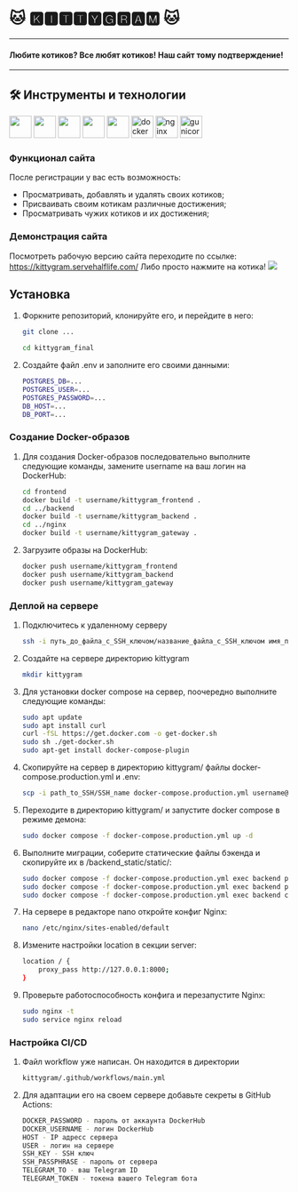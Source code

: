 # :cat: 🅺🅸🆃🆃🆈🅶🆁🅰🅼 :cat:
___

#### Любите котиков? Все любят котиков! Наш сайт тому подтверждение!
___
## :hammer_and_wrench: Инструменты и технологии 

<div>
<img src="https://img.icons8.com/fluency/240/null/python.png" width="40" height="40"/>
<img src="https://img.icons8.com/color/480/null/django.png" width="40" height="40"/>
<img src="https://img.icons8.com/color/48/null/javascript--v1.png" width="40" height="40"/>
<img src="https://img.icons8.com/color/240/null/nodejs.png" width="40" height="40"/>
<img src="https://cdn.icon-icons.com/icons2/2415/PNG/512/react_original_wordmark_logo_icon_146375.png" width="40" height="40"/>
<img src="https://img.icons8.com/color/240/docker.png" alt="docker" width="40" height="40"/>
<img width="40" height="40" src="https://img.icons8.com/color/480/nginx.png" alt="nginx"/>
<img width="40" height="40" src="https://svg2raster.fileformat.info/vlz.jsp?svg=%2Flogos%2Fgunicorn%2Fgunicorn-icon.svg&width=40&height=40" alt="gunicorn"/>
</div>

### Функционал сайта 

После регистрации у вас есть возможность:

- Просматривать, добавлять и удалять своих котиков;
- Присваивать своим котикам различные достижения; 
- Просматривать чужих котиков и их достижения;

### Демонстрация сайта
Посмотреть рабочую версию сайта переходите по ссылке: https://kittygram.servehalflife.com/
Либо просто нажмите на котика!
[<img src="https://img.icons8.com/external-justicon-flat-justicon/64/null/external-cat-dog-and-cat-justicon-flat-justicon-4.png"/>](https://kittygram.servehalflife.com/)

## Установка 

1. Форкните репозиторий, клонируйте его, и перейдите в него:

    ```bash
    git clone ...
    ```
    ```bash
    cd kittygram_final
    ```
2. Создайте файл .env и заполните его своими данными:

    ```bash
    POSTGRES_DB=...
    POSTGRES_USER=...
    POSTGRES_PASSWORD=...
    DB_HOST=...
    DB_PORT=...
    ```

### Создание Docker-образов

1. Для создания Docker-образов последовательно выполните следующие команды, замените username на ваш логин на DockerHub:

    ```bash
    cd frontend
    docker build -t username/kittygram_frontend .
    cd ../backend
    docker build -t username/kittygram_backend .
    cd ../nginx
    docker build -t username/kittygram_gateway . 
    ```

2. Загрузите образы на DockerHub:

    ```bash
    docker push username/kittygram_frontend
    docker push username/kittygram_backend
    docker push username/kittygram_gateway
    ```

### Деплой на сервере

1. Подключитесь к удаленному серверу

    ```bash
    ssh -i путь_до_файла_с_SSH_ключом/название_файла_с_SSH_ключом имя_пользователя@ip_адрес_сервера 
    ```

2. Создайте на сервере директорию kittygram

    ```bash
    mkdir kittygram
    ```

3. Для установки docker compose на сервер, поочередно выполните следующие команды:

    ```bash
    sudo apt update
    sudo apt install curl
    curl -fSL https://get.docker.com -o get-docker.sh
    sudo sh ./get-docker.sh
    sudo apt-get install docker-compose-plugin
    ```

4. Скопируйте на сервер в директорию kittygram/ файлы docker-compose.production.yml и .env:

    ```bash
    scp -i path_to_SSH/SSH_name docker-compose.production.yml username@server_ip:/home/username/kittygram/docker-compose.production.yml
    ```

5. Переходите в директорию kittygram/ и запустите docker compose в режиме демона:

    ```bash
    sudo docker compose -f docker-compose.production.yml up -d
    ```

6. Выполните миграции, соберите статические файлы бэкенда и скопируйте их в /backend_static/static/:

    ```bash
    sudo docker compose -f docker-compose.production.yml exec backend python manage.py migrate
    sudo docker compose -f docker-compose.production.yml exec backend python manage.py collectstatic
    sudo docker compose -f docker-compose.production.yml exec backend cp -r /app/collected_static/. /backend_static/static/
    ```

7. На сервере в редакторе nano откройте конфиг Nginx:

    ```bash
    nano /etc/nginx/sites-enabled/default
    ```

8. Измените настройки location в секции server:

    ```bash
    location / {
        proxy_pass http://127.0.0.1:8000;
    }
    ```

9. Проверьте работоспособность конфига и перезапустите Nginx:

    ```bash
    sudo nginx -t 
    sudo service nginx reload
    ```

### Настройка CI/CD

1. Файл workflow уже написан. Он находится в директории

    ```bash
    kittygram/.github/workflows/main.yml
    ```

2. Для адаптации его на своем сервере добавьте секреты в GitHub Actions:

    ```bash
    DOCKER_PASSWORD - пароль от аккаунта DockerHub
    DOCKER_USERNAME - логин DockerHub
    HOST - IP адресс сервера
    USER - логин на сервере
    SSH_KEY - SSH ключ
    SSH_PASSPHRASE - пароль от сервера
    TELEGRAM_TO - ваш Telegram ID
    TELEGRAM_TOKEN - токена вашего Telegram бота
    ```
